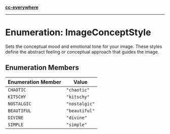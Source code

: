 [**cc-everywhere**](../../../../../index.md)

***

# Enumeration: ImageConceptStyle

Sets the conceptual mood and emotional tone for your image.
These styles define the abstract feeling or conceptual approach that guides the image.

## Enumeration Members

| Enumeration Member | Value |
| ------ | ------ |
| `CHAOTIC` | `"chaotic"` |
| `KITSCHY` | `"kitschy"` |
| `NOSTALGIC` | `"nostalgic"` |
| `BEAUTIFUL` | `"beautiful"` |
| `DIVINE` | `"divine"` |
| `SIMPLE` | `"simple"` |
